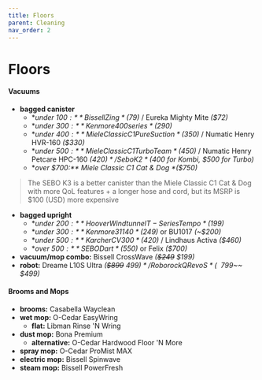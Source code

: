 ```yaml
---
title: Floors
parent: Cleaning
nav_order: 2
---
```

# Floors

#### Vacuums

- **bagged canister**
	- **under $100:** Bissell Zing *($79)* / Eureka Mighty Mite *($72)*
	- **under $300:** Kenmore 400 series *($290)*
	- **under $400:** Miele Classic C1 Pure Suction *($350)* / Numatic Henry HVR-160 *($330)*
	- **under $500:** Miele Classic C1 Turbo Team *($450)* / Numatic Henry Petcare HPC-160 *($420)* / Sebo K2 *($400 for Kombi, $500 for Turbo)*
	- **over $700:** Miele Classic C1 Cat & Dog *($750)*

> The SEBO K3 is a better canister than the Miele Classic C1 Cat & Dog with more QoL features + a longer hose and cord, but its MSRP is $100 (USD) more expensive

- **bagged upright**
	- **under $200:** Hoover Windtunnel T-Series Tempo *($199)*
	- **under $300:** Kenmore 31140 *($249)* or BU1017 *(~$200)*
	- **under $500:** Karcher CV300 *($420)* / Lindhaus Activa *($460)*
	- **over $500:** SEBO Dart *($550)* or Felix *($700)*
- **vacuum/mop combo:** Bissell CrossWave *(~~$249~~ $199)*
- **robot:** Dreame L10S Ultra *(~~$899~~ $499)* / Roborock Q Revo S *(~~$799~~ $499)*

#### Brooms and Mops
 
- **brooms:** Casabella Wayclean
- **wet mop:** O-Cedar EasyWring
	- **flat:** Libman Rinse 'N Wring
- **dust mop:** Bona Premium
	- **alternative:** O-Cedar Hardwood Floor 'N More
- **spray mop:** O-Cedar ProMist MAX
- **electric mop:** Bissell Spinwave
- **steam mop:** Bissell PowerFresh 

